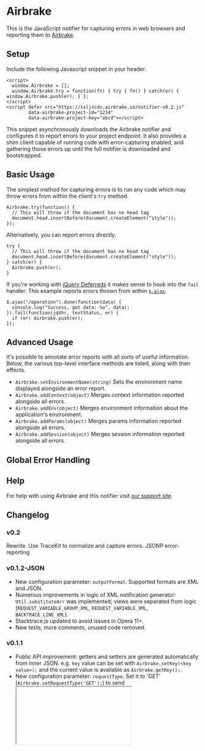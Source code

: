 # Airbrake

This is the JavaScript notifier for capturing errors in web browsers and reporting them to [Airbrake](http://airbrake.io).

## Setup

Include the following Javascript snippet in your header.

    <script>
      window.Airbrake = [];
      window.Airbrake.try = function(fn) { try { fn() } catch(er) { window.Airbrake.push(er); } };
    </script>
    <script defer src="https://ssljscdn.airbrake.io/notifier-v0.2.js"
            data-airbrake-project-id="1234"
            data-airbrake-project-key="abcd"></script>

This snippet asynchronously downloads the Airbrake notifier and configures it to report errors to your project endpoint.
It also provides a shim client capable of running code with error-capturing enabled, and gathering those errors up until the full notifier is downloaded and bootstrapped.

## Basic Usage

The simplest method for capturing errors is to run any code which may throw errors from within the client's `try` method.

    Airbrake.try(function() {
      // This will throw if the document has no head tag
      document.head.insertBefore(document.createElement("style"));
    });

Alternatively, you can report errors directly.

    try {
      // This will throw if the document has no head tag
      document.head.insertBefore(document.createElement("style"));
    } catch(er) {
      Airbrake.push(er);
    }

If you're working with [jQuery Deferreds](http://api.jquery.com/category/deferred-object/) it makes sense to hook into the `fail` handler. This example reports errors thrown from within [`$.ajax`](http://api.jquery.com/jQuery.ajax/).

    $.ajax("/operation").done(function(data) {
      console.log("Success, got data: %o", data);
    }).fail(function(jqXhr, textStatus, er) {
      if (er) Airbrake.push(er);
    });

## Advanced Usage

It's possible to annotate error reports with all sorts of useful information. Below, the various top-level interface methods are listed, along with their effects.

* `Airbrake.setEnvironmentName(string)` Sets the environment name displayed alongside an error report.
* `Airbrake.addContext(object)` Merges context information reported alongside all errors.
* `Airbrake.addEnv(object)` Merges environment information about the application's environment.
* `Airbrake.addParams(object)` Merges params information reported alongside all errors.
* `Airbrake.addSession(object)` Merges session information reported alongside all errors.

## Global Error Handling

## Help

For help with using Airbrake and this notifier visit [our support site](http://help.airbrake.io).

## Changelog

### v0.2

Rewrite. Use TraceKit to normalize and capture errors. JSONP error-reporting


### v0.1.2-JSON

- New configuration parameter: `outputFormat`. Supported formats are XML and JSON.
- Numerous improvements in logic of XML notification generator: `Util.substituteArr` was implemented; views were separated from logic (`REQUEST_VARIABLE_GROUP_XML`, `REQUEST_VARIABLE_XML`, `BACKTRACE_LINE_XML`).
- Stacktrace.js updated to avoid issues in Opera 11+.
- New tests, more comments, unused code removed.

### v0.1.1

- Public API improvement: getters and setters are generated automatically from inner JSON. e.g. `key` value can be set with `Airbrake.setKey(<key value>);` and the current value is available as `Airbrake.getKey();`.
- New configuration parameter: `requestType`. Set it to 'GET' (`Airbrake.setRequestType('GET');`) to send <iframe> notification request; 'POST' is for XMLHttpRequest POST.
- Basic Jasmine test are available in `tests/` directory.

## Credits

Airbrake is maintained and funded by [airbrake.io](http://airbrake.io)

Thank you to all [the contributors](https://github.com/airbrake/airbrake-js/contributors).

The names and logos for Airbrake are trademarks of Rackspace Hosting Inc.

License
-------
Airbrake is Copyright © 2008-2013 Rackspace Hosting Inc. It is free software, and may be redistributed under the terms specified in the MIT-LICENSE file.
